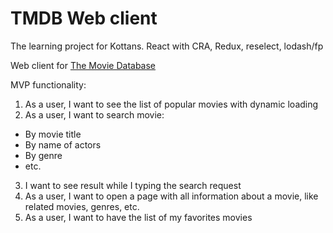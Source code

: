 # TMDB Web client
The learning project for Kottans. React with CRA, Redux, reselect, lodash/fp

Web client for [The Movie Database](https://www.themoviedb.org/documentation/api?language=en)

MVP functionality:

1. As a user, I want to see the list of popular movies with dynamic loading
2. As a user, I want to search movie:
* By movie title
* By name of actors
* By genre
* etc.
3. I want to see result while I typing the search request
4. As a user, I want to open a page with all information about a movie, like related movies, genres, etc.
5. As a user, I want to have the list of my favorites movies